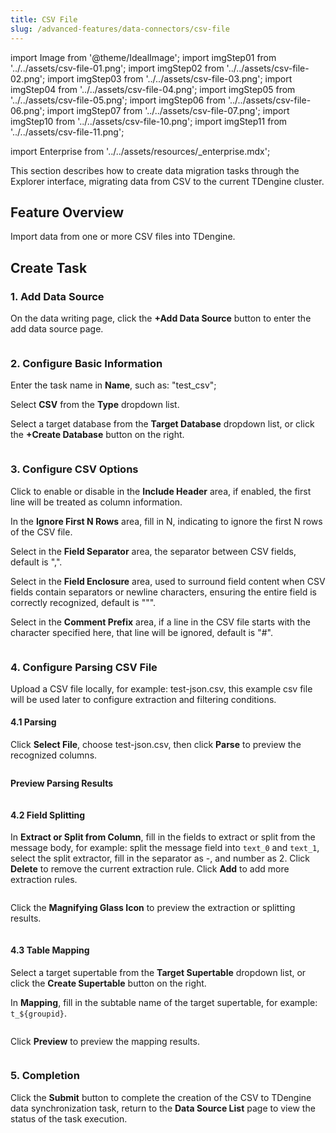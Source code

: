 ```yaml
---
title: CSV File
slug: /advanced-features/data-connectors/csv-file
---
```


import Image from '@theme/IdealImage';
import imgStep01 from '../../assets/csv-file-01.png';
import imgStep02 from '../../assets/csv-file-02.png';
import imgStep03 from '../../assets/csv-file-03.png';
import imgStep04 from '../../assets/csv-file-04.png';
import imgStep05 from '../../assets/csv-file-05.png';
import imgStep06 from '../../assets/csv-file-06.png';
import imgStep07 from '../../assets/csv-file-07.png';
import imgStep10 from '../../assets/csv-file-10.png';
import imgStep11 from '../../assets/csv-file-11.png';

import Enterprise from '../../assets/resources/_enterprise.mdx';

<Enterprise/>

This section describes how to create data migration tasks through the Explorer interface, migrating data from CSV to the current TDengine cluster.

## Feature Overview

Import data from one or more CSV files into TDengine.

## Create Task

### 1. Add Data Source

On the data writing page, click the **+Add Data Source** button to enter the add data source page.

<figure>
<Image img={imgStep01} alt=""/>
</figure>

### 2. Configure Basic Information

Enter the task name in **Name**, such as: "test_csv";

Select **CSV** from the **Type** dropdown list.

Select a target database from the **Target Database** dropdown list, or click the **+Create Database** button on the right.

<figure>
<Image img={imgStep02} alt=""/>
</figure>

### 3. Configure CSV Options

Click to enable or disable in the **Include Header** area, if enabled, the first line will be treated as column information.

In the **Ignore First N Rows** area, fill in N, indicating to ignore the first N rows of the CSV file.

Select in the **Field Separator** area, the separator between CSV fields, default is ",".

Select in the **Field Enclosure** area, used to surround field content when CSV fields contain separators or newline characters, ensuring the entire field is correctly recognized, default is "\"".

Select in the **Comment Prefix** area, if a line in the CSV file starts with the character specified here, that line will be ignored, default is "#".

<figure>
<Image img={imgStep03} alt=""/>
</figure>

### 4. Configure Parsing CSV File

Upload a CSV file locally, for example: test-json.csv, this example csv file will be used later to configure extraction and filtering conditions.

#### 4.1 Parsing

Click **Select File**, choose test-json.csv, then click **Parse** to preview the recognized columns.

<figure>
<Image img={imgStep04} alt=""/>
</figure>

**Preview Parsing Results**

<figure>
<Image img={imgStep05} alt=""/>
</figure>

#### 4.2 Field Splitting

In **Extract or Split from Column**, fill in the fields to extract or split from the message body, for example: split the message field into `text_0` and `text_1`, select the split extractor, fill in the separator as -, and number as 2.
Click **Delete** to remove the current extraction rule.
Click **Add** to add more extraction rules.

<figure>
<Image img={imgStep06} alt=""/>
</figure>

Click the **Magnifying Glass Icon** to preview the extraction or splitting results.

<figure>
<Image img={imgStep07} alt=""/>
</figure>

<!-- In **Filter**, fill in the filtering conditions, for example: fill in `id != 1`, then only data with id not equal to 1 will be written into TDengine.
Click **Delete** to remove the current filtering rule.

![csv-08.png](./csv-08.png)

Click the **Magnifying Glass Icon** to view the preview filtering results.

![csv-09.png](./csv-09.png) -->

#### 4.3 Table Mapping

Select a target supertable from the **Target Supertable** dropdown list, or click the **Create Supertable** button on the right.

In **Mapping**, fill in the subtable name of the target supertable, for example: `t_${groupid}`.

<figure>
<Image img={imgStep10} alt=""/>
</figure>

Click **Preview** to preview the mapping results.

<figure>
<Image img={imgStep11} alt=""/>
</figure>

### 5. Completion

Click the **Submit** button to complete the creation of the CSV to TDengine data synchronization task, return to the **Data Source List** page to view the status of the task execution.
